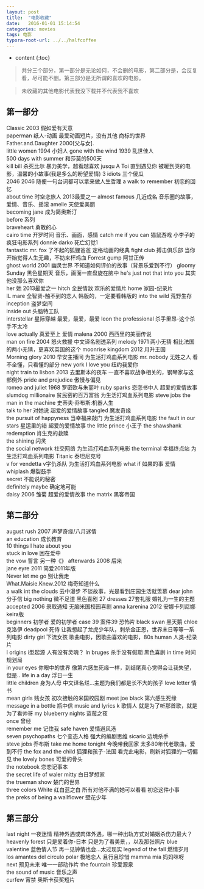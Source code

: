 ```yaml
---
layout: post
title:  "电影收藏"
date:   2016-01-01 15:14:54
categories: movies
tags: 电影
typora-root-url: ../../halfcoffee
---
```


* content
{:toc}


>  共分三个部分，第一部分是无论如何，不会删的电影，第二部分是，会反复看，尽可能不删。第三部分是无所谓的喜欢的电影。

>  未收藏的其他电影代表我没下载并不代表我不喜欢

## 第一部分

Classic 2003	假如爱有天意	
paperman	纸人-动画	最爱动画短片，没有其他
商标的世界	
Father.and.Daughter	2000[父与女].	
little women 1994	小妇人	
gone with the wind 1939	乱世佳人	
500 days with summer	和莎莫的500天	
kill bill	杀死比尔	暴力美学，越看越喜欢
jusqu A Toi	直到遇见你	被暖到哭的电影，温馨的小故事(我是多么的盼望爱情)
3 idiots	三个傻瓜	
2046	2046	随便一句台词都可以拿来做人生哲理
a walk to remember	初恋的回忆	
about time	时空恋旅人	2013最爱之一
almost famous	几近成名	音乐圈的故事，爱情、音乐、摇滚
amelie	天使爱美丽	
becoming jane	成为简奥斯汀	
before 系列		
braveheart	勇敢的心	
cairo time	开罗时间	音乐、画面，感情
catch me if you can	猫鼠游戏	小李子的疯狂电影系列
donnie darko	死亡幻觉1	
fantastic  mr. fox	了不起的狐狸爸爸	定格动画的经典
fight club	搏击俱乐部	当你开始觉得人生无趣，不妨来杯鸡血
Forrest gump	阿甘正传	
ghost world 2001	幽灵世界	不知道如何评价的故事（背景乐爱到不行）
gloomy Sunday	黑色星期天	音乐，画面一直盘旋在脑中
he's just not that into you	其实他没那么喜欢你	
her	她	2013最爱之一
hitch	全民情敌	欢乐的爱情片
home	家园-纪录片	
IL mare	全智贤-触不到的恋人	韩版的，一定要看韩版的
into the wild	荒野生存	
inception	盗梦空间	
inside out	头脑特工队	
interstellar	星际穿越	最爱，最爱，最爱
leon the professional	杀手里昂-这个杀手不太冷	
love actually	真爱至上	爱情
malena 2000	西西里的美丽传说	
man on fire 2004	怒火救援	中文译名剧透系列
melody 1971	两小无猜	相比法国的两小无猜，更喜欢英国的这个
moonrise kingdom 2012	月升王国	
Morning glory 2010	早安主播间	为生活打鸡血系列电影
mr. nobody	无姓之人	看不全懂，只看懂的部分
new york I love you	纽约我爱你	
night train to lisbon 2013	去里斯本的夜车	一直不喜欢战争相关的，钢琴家与这部例外
pride and prejudice	傲慢与偏见	
romeo and juliet 1968	罗密欧与朱丽叶	
ruby sparks	恋恋书中人	超爱的爱情故事
slumdog millionaire	贫民窑的百万富翁	为生活打鸡血系列电影
steve jobs the man in the machine	史蒂夫·乔布斯:机器人生	
talk to her	对她说	超爱的爱情故事
tangled	魔发奇缘	
the pursuit of happyness	当幸福来敲门	为生活打鸡血系列电影
the fault in our stars	星运里的错	超爱的爱情故事
the little prince 	小王子	
the shawshank redemption	肖生克的救赎	
the shining	闪灵	
the social network	社交网络	为生活打鸡血系列电影
the terminal	幸福终点站	为生活打鸡血系列电影
Titanic	泰坦尼克号	
v for vendetta	v字仇杀队	为生活打鸡血系列电影
what if	如果的事	爱情
whiplash	爆裂鼓手	
secret	不能说的秘密	
definitely maybe	确定地可能	
daisy 2006	雏菊	超爱的爱情故事
the matrix	黑客帝国	

## 第二部分

august rush 2007	声梦奇缘/八月迷情	
an education 	成长教育	
10 things I hate about you		
stuck in love	困在爱中	
the vow	誓言	另一种《》
afterwards 2008	后来	
jane eyre 2011	简爱2011年版	
Never let me go	别让我走	
What.Maisie.Knew.2012	梅奇知道什么	
a walk int the clouds	云中漫步	不谈故事，光是看到庄园生活就羡慕
dear john	分手信	
big nothing	微不足道	黑色喜剧
27 dresses	27套礼服	婚礼为一生的主题
accepted 2006	录取通知	无脑米国校园喜剧
anna karenina 2012	安娜卡列尼娜keira版	
beginners	初学者	爱的初学者
case 39	案件39	恐怖片
black swan	黑天鹅	
chloe	克洛伊	
deadpool	死侍	让我想起了龙虎少年队，刺杀金正恩，世界末日等等一系列电影
dirty girl	下流女孩	歌曲电影，因歌曲喜欢的电影，80s
human 	人类-纪录片	
I origins	i型起源	人有没有灵魂？
In bruges	杀手没有假期	黑色喜剧
in time	时间规划局	
in your eyes	你眼中的世界	像第六感生死缘一样，到结尾真心觉得会让我失望，但是..
life in a day	浮日一生	
little children	身为人母	中文译名烂…主题为我们都是长不大的孩子
love letter	情书	
mean girls	贱女孩	初次接触的米国校园剧
meet joe black	第六感生死缘	
message in a bottle	瓶中信	
music and lyrics	k 歌情人	就是为了听那首歌，就是为了看帅哥
my blueberry nights	蓝莓之夜	
once	曾经	
remember me	记住我	
safe haven	爱情避风港	
seven psychopaths	七个变态人格	强大的编剧思维
sicario	边境杀手	
steve jobs	乔布斯	
take me home tonight	今晚带我回家	太多80年代老歌曲，爱到不行
the fox and the child	狐狸和孩子-法国	看完此电影，刷新对狐狸的一切偏见
the lovely bones	可爱的骨头	
the notebook	恋恋记事本	
the secret life of waler mitty	白日梦想家	
the trueman show	楚门的世界	
three colors White	红白蓝之白	所有对他不满的她可以看看
初恋这件小事	
the preks of being a wallflower	壁花少年

## 第三部分

last night	一夜迷情	精神外遇或肉体外遇，哪一种出轨方式对婚姻杀伤力最大？
heavenly forest	只是爱着你-日本	只是为了看美景，，以及那张照片
blue valentine	蓝色情人节	再一见钟情也会…太过现实
legend of the fall	燃情岁月	
los amantes del circulo polar	极地恋人	且行且珍惜
mamma mia	妈妈咪呀	
next	预见未来	唯一一部动作片
the fountain	珍爱源泉	
the sound of music	音乐之声	
curfew	宵禁	奥斯卡获奖短片